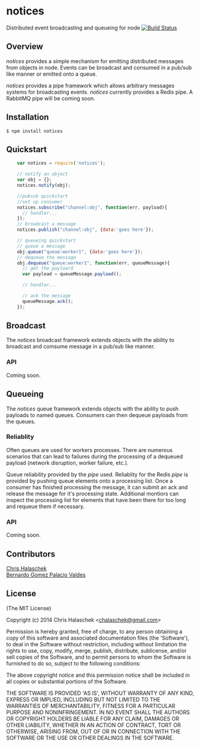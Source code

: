notices
=======

Distributed event broadcasting and queueing for node [![Build Status](https://travis-ci.org/chalaschek/notices.png?branch=master)](https://travis-ci.org/chalaschek/notices)

## Overview

*notices* provides a simple mechanism for emitting distributed messages from objects in node. Events can be broadcast and consumed in a pub/sub like manner or emitted onto a queue.

*notices* provides a pipe framework which allows arbitrary messages systems for broadcasting events. *notices* currently provides a Redis pipe. A RabbitMQ pipe will be coming soon.

## Installation

    $ npm install notices


## Quickstart

```js
    var notices = require('notices');

    // notify an object
    var obj = {};
    notices.notify(obj);

    //pubsub quickstart
    //set up consumer
    notices.subscribe("channel:obj", function(err, payload){
      // handler...
    });
    // broadcast a message
    notices.publish("channel:obj", {data:'goes here'});

    // queueing quickstart
    // queue a message
    obj.queue("queue:worker1", {data:'goes here'});
    // dequeue the message
    obj.dequeue("queue:worker1", function(err, queueMessage){
      // get the payloard
      var payload = queueMessage.payload();

      // handler...

      // ack the message
      queueMessage.ack();
    });

```




## Broadcast

The *notices* broadcast framework extends objects with the ability to broadcast and comsume message in a pub/sub like manner.

### API

Coming soon.


## Queueing

The *notices* queue framework extends objects with the ability to push payloads to named queues. Consumers can then dequeue payloads from the queues.

### Reliablity

Often queues are used for workers processes. There are numerous scenarios that can lead to failures during the processing of a dequeued payload (network disruption, worker failure, etc.).

Queue reliability provided by the *pipe* used. Reliablity for the Redis *pipe* is provided by pushing queue elements onto a processing list. Once a consumer has finished processing the message, it can submit an ack and release the message for it's processing state. Additional montiors can inspect the processing list for elements that have been there for too long and requeue them if necessary.

### API

Coming soon.


## Contributors

[Chris Halaschek](https://twitter.com/chalaschek)  
[Bernardo Gomez Palacio Valdes](https://twitter.com/berngp)


## License

(The MIT License)

Copyright (c) 2014 Chris Halaschek &lt;chalaschek@gmail.com&gt;

Permission is hereby granted, free of charge, to any person obtaining
a copy of this software and associated documentation files (the
'Software'), to deal in the Software without restriction, including
without limitation the rights to use, copy, modify, merge, publish,
distribute, sublicense, and/or sell copies of the Software, and to
permit persons to whom the Software is furnished to do so, subject to
the following conditions:

The above copyright notice and this permission notice shall be
included in all copies or substantial portions of the Software.

THE SOFTWARE IS PROVIDED 'AS IS', WITHOUT WARRANTY OF ANY KIND,
EXPRESS OR IMPLIED, INCLUDING BUT NOT LIMITED TO THE WARRANTIES OF
MERCHANTABILITY, FITNESS FOR A PARTICULAR PURPOSE AND NONINFRINGEMENT.
IN NO EVENT SHALL THE AUTHORS OR COPYRIGHT HOLDERS BE LIABLE FOR ANY
CLAIM, DAMAGES OR OTHER LIABILITY, WHETHER IN AN ACTION OF CONTRACT,
TORT OR OTHERWISE, ARISING FROM, OUT OF OR IN CONNECTION WITH THE
SOFTWARE OR THE USE OR OTHER DEALINGS IN THE SOFTWARE.